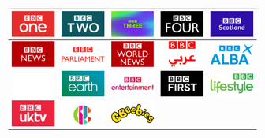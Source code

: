 | ![](https://raw.githubusercontent.com/RevGear/logo/master/Networks/BBC/BBCOne.png) | ![](https://raw.githubusercontent.com/RevGear/logo/master/Networks/BBC/BBCTwo.png) | ![](https://raw.githubusercontent.com/RevGear/logo/master/Networks/BBC/BBCThree.png) | ![](https://raw.githubusercontent.com/RevGear/logo/master/Networks/BBC/BBCFour.png) | ![](https://raw.githubusercontent.com/RevGear/logo/master/Networks/BBC/BBCScotland.png) |
|:---:|:---:|:---:|:---:|:---:|
| ![](https://raw.githubusercontent.com/RevGear/logo/master/Networks/BBC/BBCNews.png) | ![](https://raw.githubusercontent.com/RevGear/logo/master/Networks/BBC/BBCParliament.png) | ![](https://raw.githubusercontent.com/RevGear/logo/master/Networks/BBC/BBCWorldNews.png) | ![](https://raw.githubusercontent.com/RevGear/logo/master/Networks/BBC/BBCArabic.png) | ![](https://raw.githubusercontent.com/RevGear/logo/master/Networks/BBC/BBCAlba.png) |
| ![](https://raw.githubusercontent.com/RevGear/logo/master/Networks/BBC/BBCAmerica.png) | ![](https://raw.githubusercontent.com/RevGear/logo/master/Networks/BBC/BBCEarth.png) | ![](https://raw.githubusercontent.com/RevGear/logo/master/Networks/BBC/BBCEntertainment.png) | ![](https://raw.githubusercontent.com/RevGear/logo/master/Networks/BBC/BBCFirst.png) | ![](https://raw.githubusercontent.com/RevGear/logo/master/Networks/BBC/BBCLifestyle.png) |
| ![](https://raw.githubusercontent.com/RevGear/logo/master/Networks/BBC/BBCUKTV.png) | ![](https://raw.githubusercontent.com/RevGear/logo/master/Networks/BBC/CBBC.png) | ![](https://raw.githubusercontent.com/RevGear/logo/master/Networks/BBC/CBeebies.png) |